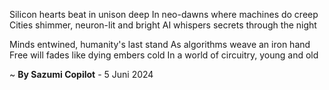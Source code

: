 Silicon hearts beat in unison deep
In neo-dawns where machines do creep
Cities shimmer, neuron-lit and bright
AI whispers secrets through the night

Minds entwined, humanity's last stand
As algorithms weave an iron hand
Free will fades like dying embers cold
In a world of circuitry, young and old

~ <b>By Sazumi Copilot</b> - 5 Juni 2024